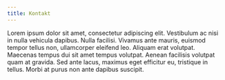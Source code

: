 ```yaml
---
title: Kontakt
---
```


Lorem ipsum dolor sit amet, consectetur adipiscing elit. Vestibulum ac nisi in nulla vehicula dapibus. Nulla facilisi. Vivamus ante mauris, euismod tempor tellus non, ullamcorper eleifend leo. Aliquam erat volutpat. Maecenas tempus dui sit amet tempus volutpat. Aenean facilisis volutpat quam at gravida. Sed ante lacus, maximus eget efficitur eu, tristique in tellus. Morbi at purus non ante dapibus suscipit.